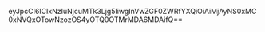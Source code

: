 eyJpcCI6ICIxNzIuNjcuMTk3Ljg5IiwgInVwZGF0ZWRfYXQiOiAiMjAyNS0xMC0xNVQxOTowNzozOS4yOTQ0OTMrMDA6MDAifQ==